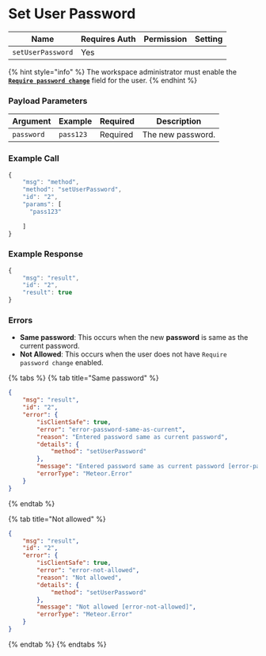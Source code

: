 # Set User Password

| Name              | Requires Auth | Permission | Setting |
| ----------------- | ------------- | ---------- | ------- |
| `setUserPassword` | Yes           |            |         |

{% hint style="info" %}
The workspace administrator must enable the [**`Require password change`**](https://docs.rocket.chat/use-rocket.chat/workspace-administration/users#edit-a-user) field for the user. &#x20;
{% endhint %}

### Payload Parameters

| Argument   | Example   | Required | Description       |
| ---------- | --------- | -------- | ----------------- |
| `password` | `pass123` | Required | The new password. |

### Example Call

```javascript
{
    "msg": "method",
    "method": "setUserPassword",
    "id": "2",
    "params": [
      "pass123"
        
    ]
}
```

### Example Response

```javascript
{
    "msg": "result",
    "id": "2",
    "result": true
}
```



### Errors

* **Same password**: This occurs when the new **password** is same as the current password.
* **Not Allowed**: This occurs when the user does not have `Require password change` enabled.

{% tabs %}
{% tab title="Same password" %}
```json
{
    "msg": "result",
    "id": "2",
    "error": {
        "isClientSafe": true,
        "error": "error-password-same-as-current",
        "reason": "Entered password same as current password",
        "details": {
            "method": "setUserPassword"
        },
        "message": "Entered password same as current password [error-password-same-as-current]",
        "errorType": "Meteor.Error"
    }
}
```
{% endtab %}

{% tab title="Not allowed" %}
```json
{
    "msg": "result",
    "id": "2",
    "error": {
        "isClientSafe": true,
        "error": "error-not-allowed",
        "reason": "Not allowed",
        "details": {
            "method": "setUserPassword"
        },
        "message": "Not allowed [error-not-allowed]",
        "errorType": "Meteor.Error"
    }
}
```
{% endtab %}
{% endtabs %}
